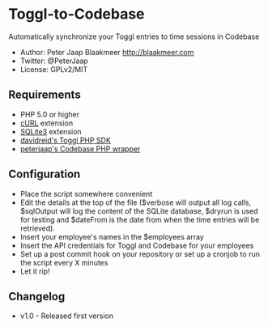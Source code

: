 Toggl-to-Codebase
=================

Automatically synchronize your Toggl entries to time sessions in Codebase

* Author: Peter Jaap Blaakmeer http://blaakmeer.com
* Twitter: @PeterJaap
* License: GPLv2/MIT

## Requirements ##

* PHP 5.0 or higher
* [cURL](http://us.php.net/manual/en/book.curl.php) extension
* [SQLite3](http://php.net/manual/en/book.sqlite3.php) extension
* [davidreid's Toggl PHP SDK](https://github.com/davereid/toggl-php-sdk)
* [peterjaap's Codebase PHP wrapper](https://github.com/peterjaap/Codebase-PHP-wrapper)

## Configuration ##
* Place the script somewhere convenient
* Edit the details at the top of the file ($verbose will output all log calls, $sqlOutput will log the content of the SQLite database, $dryrun is used for testing and $dateFrom is the date from when the time entries will be retrieved).
* Insert your employee's names in the $employees array
* Insert the API credentials for Toggl and Codebase for your employees
* Set up a post commit hook on your repository or set up a cronjob to run the script every X minutes
* Let it rip!

## Changelog ##
* v1.0 - Released first version